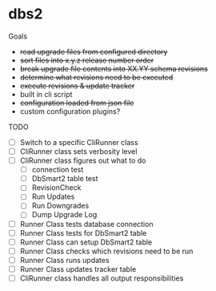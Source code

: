 dbs2
====

Goals

 - ~~read upgrade files from configured directory~~
 - ~~sort files into x.y.z release number order~~
 - ~~break upgrade file contents into XX.YY schema revisions~~
 - ~~determine what revisions need to be executed~~
 - ~~execute revisions & update tracker~~
 - built in cli script
 - ~~configuration loaded from json file~~
 - custom configuration plugins?

TODO
 - [ ] Switch to a specific CliRunner class
 - [ ] CliRunner class sets verbosity level
 - [ ] CliRunner class figures out what to do
   - [ ] connection test
   - [ ] DbSmart2 table test
   - [ ] RevisionCheck
   - [ ] Run Updates
   - [ ] Run Downgrades
   - [ ] Dump Upgrade Log
 - [ ] Runner Class tests database connection
 - [ ] Runner Class tests for DbSmart2 table
 - [ ] Runner Class can setup DbSmart2 table
 - [ ] Runner Class checks which revisions need to be run
 - [ ] Runner Class runs updates
 - [ ] Runner Class updates tracker table
 - [ ] CliRunner class handles all output responsibilities
